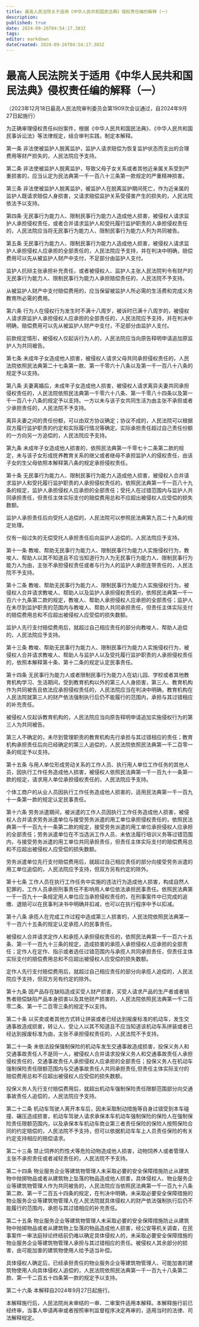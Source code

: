 ```yaml
---
title: 最高人民法院关于适用《中华人民共和国民法典》侵权责任编的解释（一）
description: 
published: true
date: 2024-09-26T04:54:17.383Z
tags: 
editor: markdown
dateCreated: 2024-09-26T04:54:17.383Z
---
```


# 最高人民法院关于适用《中华人民共和国民法典》侵权责任编的解释（一）

（2023年12月18日最高人民法院审判委员会第1909次会议通过，自2024年9月27日起施行）

为正确审理侵权责任纠纷案件，根据《中华人民共和国民法典》、《中华人民共和国民事诉讼法》等法律规定，结合审判实践，制定本解释。


第一条  非法使被监护人脱离监护，监护人请求赔偿为恢复监护状态而支出的合理费用等财产损失的，人民法院应予支持。


第二条  非法使被监护人脱离监护，导致父母子女关系或者其他近亲属关系受到严重损害的，应当认定为民法典第一千一百八十三条第一款规定的严重精神损害。


第三条  非法使被监护人脱离监护，被监护人在脱离监护期间死亡，作为近亲属的监护人既请求赔偿人身损害，又请求赔偿监护关系受侵害产生的损失的，人民法院依法予以支持。


第四条  无民事行为能力人、限制民事行为能力人造成他人损害，被侵权人请求监护人承担侵权责任，或者合并请求监护人和受托履行监护职责的人承担侵权责任的，人民法院应当将无民事行为能力人、限制民事行为能力人列为共同被告。


第五条  无民事行为能力人、限制民事行为能力人造成他人损害，被侵权人请求监护人承担侵权人应承担的全部责任的，人民法院应予支持，并在判决中明确，赔偿费用可以先从被监护人财产中支付，不足部分由监护人支付。

监护人抗辩主张承担补充责任，或者被侵权人、监护人主张人民法院判令有财产的无民事行为能力人、限制民事行为能力人承担赔偿责任的，人民法院不予支持。

从被监护人财产中支付赔偿费用的，应当保留被监护人所必需的生活费和完成义务教育所必需的费用。


第六条  行为人在侵权行为发生时不满十八周岁，被诉时已满十八周岁的，被侵权人请求原监护人承担侵权人应承担的全部责任的，人民法院应予支持，并在判决中明确，赔偿费用可以先从被监护人财产中支付，不足部分由监护人支付。

前款规定情形，被侵权人仅起诉行为人的，人民法院应当向原告释明申请追加原监护人为共同被告。


第七条  未成年子女造成他人损害，被侵权人请求父母共同承担侵权责任的，人民法院依照民法典第二十七条第一款、第一千零六十八条以及第一千一百八十八条的规定予以支持。


第八条  夫妻离婚后，未成年子女造成他人损害，被侵权人请求离异夫妻共同承担侵权责任的，人民法院依照民法典第一千零六十八条、第一千零八十四条以及第一千一百八十八条的规定予以支持。一方以未与该子女共同生活为由主张不承担或者少承担责任的，人民法院不予支持。

离异夫妻之间的责任份额，可以由双方协议确定；协议不成的，人民法院可以根据双方履行监护职责的约定和实际履行情况等确定。实际承担责任超过自己责任份额的一方向另一方追偿的，人民法院应予支持。


第九条  未成年子女造成他人损害的，依照民法典第一千零七十二条第二款的规定，未与该子女形成抚养教育关系的继父或者继母不承担监护人的侵权责任，由该子女的生父母依照本解释第八条的规定承担侵权责任。


第十条  无民事行为能力人、限制民事行为能力人造成他人损害，被侵权人合并请求监护人和受托履行监护职责的人承担侵权责任的，依照民法典第一千一百八十九条的规定，监护人承担侵权人应承担的全部责任；受托人在过错范围内与监护人共同承担责任，但责任主体实际支付的赔偿费用总和不应超出被侵权人应受偿的损失数额。

监护人承担责任后向受托人追偿的，人民法院可以参照民法典第九百二十九条的规定处理。

仅有一般过失的无偿受托人承担责任后向监护人追偿的，人民法院应予支持。


第十一条  教唆、帮助无民事行为能力人、限制民事行为能力人实施侵权行为，教唆人、帮助人以其不知道且不应当知道行为人为无民事行为能力人、限制民事行为能力人为由，主张不承担侵权责任或者与行为人的监护人承担连带责任的，人民法院不予支持。


第十二条  教唆、帮助无民事行为能力人、限制民事行为能力人实施侵权行为，被侵权人合并请求教唆人、帮助人以及监护人承担侵权责任的，依照民法典第一千一百六十九条第二款的规定，教唆人、帮助人承担侵权人应承担的全部责任；监护人在未尽到监护职责的范围内与教唆人、帮助人共同承担责任，但责任主体实际支付的赔偿费用总和不应超出被侵权人应受偿的损失数额。

监护人先行支付赔偿费用后，就超过自己相应责任的部分向教唆人、帮助人追偿的，人民法院应予支持。


第十三条  教唆、帮助无民事行为能力人、限制民事行为能力人实施侵权行为，被侵权人合并请求教唆人、帮助人与监护人以及受托履行监护职责的人承担侵权责任的，依照本解释第十条、第十二条的规定认定民事责任。


第十四条  无民事行为能力人或者限制民事行为能力人在幼儿园、学校或者其他教育机构学习、生活期间，受到教育机构以外的第三人人身损害，第三人、教育机构作为共同被告且依法应承担侵权责任的，人民法院应当在判决中明确，教育机构在人民法院就第三人的财产依法强制执行后仍不能履行的范围内，承担与其过错相应的补充责任。

被侵权人仅起诉教育机构的，人民法院应当向原告释明申请追加实施侵权行为的第三人为共同被告。


第三人不确定的，未尽到管理职责的教育机构先行承担与其过错相应的责任；教育机构承担责任后向已经确定的第三人追偿的，人民法院依照民法典第一千二百零一条的规定予以支持。


第十五条  与用人单位形成劳动关系的工作人员、执行用人单位工作任务的其他人员，因执行工作任务造成他人损害，被侵权人依照民法典第一千一百九十一条第一款的规定，请求用人单位承担侵权责任的，人民法院应予支持。

个体工商户的从业人员因执行工作任务造成他人损害的，适用民法典第一千一百九十一条第一款的规定认定民事责任。


第十六条  劳务派遣期间，被派遣的工作人员因执行工作任务造成他人损害，被侵权人合并请求劳务派遣单位与接受劳务派遣的用工单位承担侵权责任的，依照民法典第一千一百九十一条第二款的规定，接受劳务派遣的用工单位承担侵权人应承担的全部责任；劳务派遣单位在不当选派工作人员、未依法履行培训义务等过错范围内，与接受劳务派遣的用工单位共同承担责任，但责任主体实际支付的赔偿费用总和不应超出被侵权人应受偿的损失数额。

劳务派遣单位先行支付赔偿费用后，就超过自己相应责任的部分向接受劳务派遣的用工单位追偿的，人民法院应予支持，但双方另有约定的除外。


第十七条  工作人员在执行工作任务中实施的违法行为造成他人损害，构成自然人犯罪的，工作人员承担刑事责任不影响用人单位依法承担民事责任。依照民法典第一千一百九十一条规定用人单位应当承担侵权责任的，在刑事案件中已完成的追缴、退赔可以在民事判决书中明确并扣减，也可以在执行程序中予以扣减。


第十八条  承揽人在完成工作过程中造成第三人损害的，人民法院依照民法典第一千一百六十五条的规定认定承揽人的民事责任。

被侵权人合并请求定作人和承揽人承担侵权责任的，依照民法典第一千一百六十五条、第一千一百九十三条的规定，造成损害的承揽人承担侵权人应承担的全部责任；定作人在定作、指示或者选任过错范围内与承揽人共同承担责任，但责任主体实际支付的赔偿费用总和不应超出被侵权人应受偿的损失数额。

定作人先行支付赔偿费用后，就超过自己相应责任的部分向承揽人追偿的，人民法院应予支持，但双方另有约定的除外。


第十九条  因产品存在缺陷造成买受人财产损害，买受人请求产品的生产者或者销售者赔偿缺陷产品本身损害以及其他财产损害的，人民法院依照民法典第一千二百零二条、第一千二百零三条的规定予以支持。


第二十条  以买卖或者其他方式转让拼装或者已经达到报废标准的机动车，发生交通事故造成损害，转让人、受让人以其不知道且不应当知道该机动车系拼装或者已经达到报废标准为由，主张不承担侵权责任的，人民法院不予支持。


第二十一条  未依法投保强制保险的机动车发生交通事故造成损害，投保义务人和交通事故责任人不是同一人，被侵权人合并请求投保义务人和交通事故责任人承担侵权责任的，交通事故责任人承担侵权人应承担的全部责任；投保义务人在机动车强制保险责任限额范围内与交通事故责任人共同承担责任,但责任主体实际支付的赔偿费用总和不应超出被侵权人应受偿的损失数额。

投保义务人先行支付赔偿费用后，就超出机动车强制保险责任限额范围部分向交通事故责任人追偿的，人民法院应予支持。


第二十二条  机动车驾驶人离开本车后，因未采取制动措施等自身过错受到本车碰撞、碾压造成损害，机动车驾驶人请求承保本车机动车强制保险的保险人在强制保险责任限额范围内，以及承保本车机动车商业第三者责任保险的保险人按照保险合同的约定赔偿的，人民法院不予支持，但可以依据机动车车上人员责任保险的有关约定支持相应的赔偿请求。


第二十三条  禁止饲养的烈性犬等危险动物造成他人损害，动物饲养人或者管理人主张不承担责任或者减轻责任的，人民法院不予支持。


第二十四条  物业服务企业等建筑物管理人未采取必要的安全保障措施防止从建筑物中抛掷物品或者从建筑物上坠落的物品造成他人损害，具体侵权人、物业服务企业等建筑物管理人作为共同被告的，人民法院应当依照民法典第一千一百九十八条第二款、第一千二百五十四条的规定，在判决中明确，未采取必要安全保障措施的物业服务企业等建筑物管理人在人民法院就具体侵权人的财产依法强制执行后仍不能履行的范围内，承担与其过错相应的补充责任。


第二十五条  物业服务企业等建筑物管理人未采取必要的安全保障措施防止从建筑物中抛掷物品或者从建筑物上坠落的物品造成他人损害，经公安等机关调查，在民事案件一审法庭辩论终结前仍难以确定具体侵权人的，未采取必要安全保障措施的物业服务企业等建筑物管理人承担与其过错相应的责任。被侵权人其余部分的损害，由可能加害的建筑物使用人给予适当补偿。

具体侵权人确定后，已经承担责任的物业服务企业等建筑物管理人、可能加害的建筑物使用人向具体侵权人追偿的，人民法院依照民法典第一千一百九十八条第二款、第一千二百五十四条第一款的规定予以支持。


第二十六条  本解释自2024年9月27日起施行。

本解释施行后，人民法院尚未审结的一审、二审案件适用本解释。本解释施行前已经终审，当事人申请再审或者按照审判监督程序决定再审的，适用当时的法律、司法解释规定。